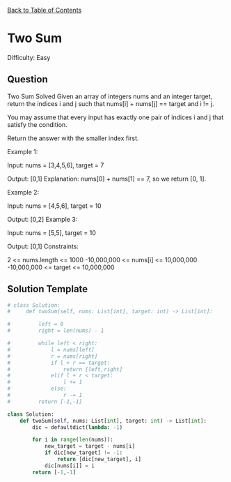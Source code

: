 [Back to Table of Contents](../../README.md)

# Two Sum
Difficulty: Easy

## Question
Two Sum
Solved 
Given an array of integers nums and an integer target, return the indices i and j such that nums[i] + nums[j] == target and i != j.

You may assume that every input has exactly one pair of indices i and j that satisfy the condition.

Return the answer with the smaller index first.

Example 1:

Input: 
nums = [3,4,5,6], target = 7

Output: [0,1]
Explanation: nums[0] + nums[1] == 7, so we return [0, 1].

Example 2:

Input: nums = [4,5,6], target = 10

Output: [0,2]
Example 3:

Input: nums = [5,5], target = 10

Output: [0,1]
Constraints:

2 <= nums.length <= 1000
-10,000,000 <= nums[i] <= 10,000,000
-10,000,000 <= target <= 10,000,000

## Solution Template
```python
# class Solution:
#     def twoSum(self, nums: List[int], target: int) -> List[int]:

#         left = 0
#         right = len(nums) - 1

#         while left < right:
#             l = nums[left]
#             r = nums[right]
#             if l + r == target:
#                 return [left,right]
#             elif l + r < target:
#                 l += 1
#             else:
#                 r -= 1
#         return [-1,-1]

class Solution:
    def twoSum(self, nums: List[int], target: int) -> List[int]:
        dic = defaultdict(lambda: -1)

        for i in range(len(nums)):
            new_target = target - nums[i]
            if dic[new_target] != -1:
                return [dic[new_target], i]
            dic[nums[i]] = i
        return [-1,-1]
```
